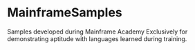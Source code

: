 # MainframeSamples
Samples developed during Mainframe Academy
Exclusively for demonstrating aptitude with languages learned during training. 
